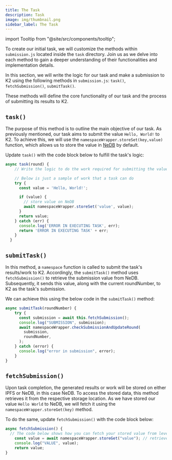 ```yaml
---
title: The Task
description: Task
image: img/thumbnail.png
sidebar_label: The Task
---
```


import Tooltip from "@site/src/components/tooltip";

To create our initial task, we will customize the methods within `submission.js` located inside the `task` directory. Join us as we delve into each method to gain a deeper understanding of their functionalities and implementation details.

In this section, we will write the logic for our task and make a submission to K2 using the following methods in `submission.js`: `task()`, `fetchSubmission()`, `submitTask()`.

These methods will define the core functionality of our task and the process of submitting its results to K2.

## `task()`

The purpose of this method is to outline the main objective of our task. As previously mentioned, our task aims to submit the value `Hello, World!` to K2. To achieve this, we will use the `namespaceWrapper.storeSet(key,value)` function, which allows us to store the value in [NeDB](https://docs.koii.network/develop/write-a-koii-task/task-development-kit-tdk/using-the-task-namespace/nedb) by default.

Update `task()` with the code block below to fulfill the task's logic:

```js
async task(round) {
    // Write the logic to do the work required for submitting the values and optionally store the result in NeDB

    // Below is just a sample of work that a task can do
    try {
      const value = 'Hello, World!';

      if (value) {
        // store value on NeDB
        await namespaceWrapper.storeSet('value', value);
      }
      return value;
    } catch (err) {
      console.log('ERROR IN EXECUTING TASK', err);
      return 'ERROR IN EXECUTING TASK' + err;
    }
  }
```

## `submitTask()`

In this method, a `namespace` function is called to submit the task's results/work to K2. Accordingly, the `submitTask()` method uses `fetchSubmission()` to retrieve the submission value from NeDB. Subsequently, it sends this value, along with the current roundNumber, to K2 as the task's submission.

We can achieve this using the below code in the `submitTask()` method:

```js
async submitTask(roundNumber) {
    try {
      const submission = await this.fetchSubmission();
      console.log("SUBMISSION", submission);
      await namespaceWrapper.checkSubmissionAndUpdateRound(
        submission,
        roundNumber,
      );
    } catch (error) {
      console.log("error in submission", error);
    }
}
```

## `fetchSubmission()`

Upon task completion, the generated results or work will be stored on either IPFS or NeDB, in this case NeDB. To access the stored data, this method retrieves it from the respective storage location. As we have stored our value `Hello World` to NeDB, we will fetch it using the `namespaceWrapper.storeGet(key)` method.

To do the same, update `fetchSubmission()` with the code block below:

```js
async fetchSubmission() {
  // The code below shows how you can fetch your stored value from level DB
    const value = await namespaceWrapper.storeGet("value"); // retrieves the value
    console.log("VALUE", value);
    return value;
}
```
